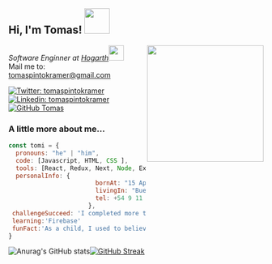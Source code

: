 <h2> Hi, I'm Tomas! <img src="https://media.giphy.com/media/l4FGI8GoTL7N4DsyI/giphy.gif" width="50">
</h2>
<img align='right' src="https://media.giphy.com/media/5eLDrEaRGHegx2FeF2/giphy.gif" width="230">
<p><em>Software Enginner at <a href="https://www.hogarth.com/">Hogarth</a><img src="https://media.giphy.com/media/WUlplcMpOCEmTGBtBW/giphy.gif" width="30"> 
</em></br>Mail me to: <a href="tomaspintokramer@gmail.com">tomaspintokramer@gmail.com</a></p>

[![Twitter: tomaspintokramer](https://img.shields.io/twitter/follow/tedpintokramer?style=social)](https://twitter.com/tedpintokramer)
[![Linkedin: tomaspintokramer](https://img.shields.io/badge/-tomaspintokramer-blue?style=flat-square&logo=Linkedin&logoColor=white&link=https://www.linkedin.com/in/tomaspintokramer/)](https://www.linkedin.com/in/tomaspintokramer/)
[![GitHub Tomas](https://img.shields.io/github/followers/TomasPintoKramer?label=follow&style=social)](https://github.com/TomasPintoKramer)


###  A little more about me...  

```javascript
const tomi = {
  pronouns: "he" | "him",
  code: [Javascript, HTML, CSS ],
  tools: [React, Redux, Next, Node, Express, Passport, Sequelize, PostgreSQL, Mongo, Mongoose, ChakraUI, Docker],
  personalInfo: {
                        bornAt: "15 April 1993",
                        livingIn: "Buenos Aires",
                        tel: +54 9 11 5063 8601
                      },
 challengeSucceed: 'I completed more than 800hr coding at the Java Script bootcamp of Platafroma5 to become a FullStack Developer',
 learning:'Firebase'
 funFact:'As a child, I used to believe that I was the choosen one, such as Harry Potter ⚡'
}
```
![Anurag's GitHub stats](https://github-readme-stats.vercel.app/api?username=TomasPintoKramer&show_icons=true&theme=radical&count_private=true)[![GitHub Streak](https://github-readme-streak-stats.herokuapp.com?user=TomasPintoKramer&theme=radical)](https://git.io/streak-stats)
<!--
**TomasPintoKramer/TomasPintoKramer** is a ✨ _special_ ✨ repository because its `README.md` (this file) appears on your GitHub profile.

Here are some ideas to get you started:

- 🔭 I’m currently working on ...
- 🌱 I’m currently learning ...
- 👯 I’m looking to collaborate on ...
- 🤔 I’m looking for help with ...
- 💬 Ask me about ...
- 📫 How to reach me: ...
- 😄 Pronouns: ...
- ⚡ Fun fact: ...
-->
